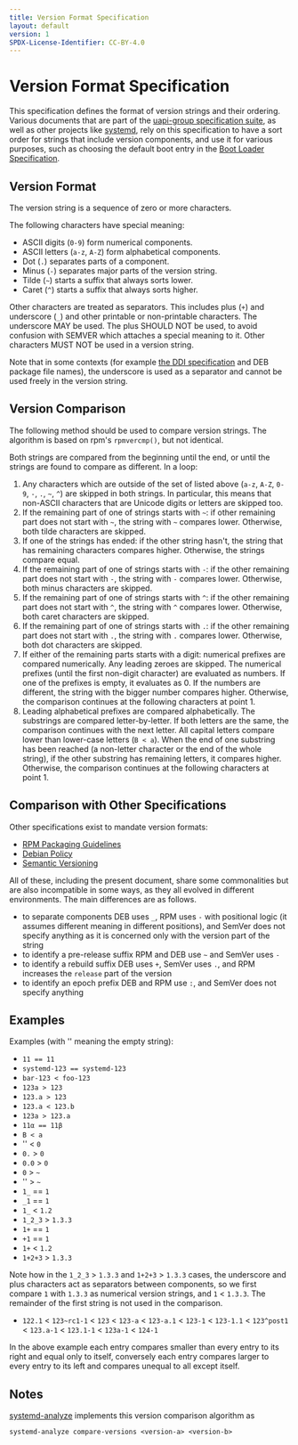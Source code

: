 ```yaml
---
title: Version Format Specification
layout: default
version: 1
SPDX-License-Identifier: CC-BY-4.0
---
```


# Version Format Specification
This specification defines the format of version strings and their ordering.
Various documents that are part of the [uapi-group specification suite](https://uapi-group.org/specifications),
as well as other projects like [systemd](https://systemd.io),
rely on this specification to have
a sort order for strings that include version components,
and use it for various purposes,
such as choosing the default boot entry in the [Boot Loader Specification](boot_loader_specification.md).

## Version Format
The version string is a sequence of zero or more characters.

The following characters have special meaning:
- ASCII digits (`0-9`) form numerical components.
- ASCII letters (`a-z`, `A-Z`) form alphabetical components.
- Dot (`.`) separates parts of a component.
- Minus (`-`) separates major parts of the version string.
- Tilde (`~`) starts a suffix that always sorts lower.
- Caret (`^`) starts a suffix that always sorts higher.

Other characters are treated as separators.
This includes plus (`+`) and underscore (`_`) and other printable or non-printable characters.
The underscore MAY be used.
The plus SHOULD NOT be used, to avoid confusion with SEMVER which attaches a special meaning to it.
Other characters MUST NOT be used in a version string.

Note that in some contexts (for example [the DDI specification](discoverable_disk_image.md) and DEB
package file names), the underscore is used as a separator and cannot be used freely in the version
string.

## Version Comparison

The following method should be used to compare version strings. The algorithm
is based on rpm's `rpmvercmp()`, but not identical.

Both strings are compared from the beginning until the end, or until the
strings are found to compare as different. In a loop:
1. Any characters which are outside of the set of listed above (`a-z`, `A-Z`, `0-9`, `-`, `.`, `~`, `^`)
   are skipped in both strings. In particular, this means that non-ASCII characters
   that are Unicode digits or letters are skipped too.
2. If the remaining part of one of strings starts with `~`:
   if other remaining part does not start with `~`,
   the string with `~` compares lower. Otherwise, both tilde characters are skipped.
3. If one of the strings has ended: if the other string hasn't, the string that
   has remaining characters compares higher. Otherwise, the strings compare
   equal.
4. If the remaining part of one of strings starts with `-`:
   if the other remaining part does not start with `-`,
   the string with `-` compares lower. Otherwise, both minus characters are skipped.
5. If the remaining part of one of strings starts with `^`:
   if the other remaining part does not start with `^`,
   the string with `^` compares lower. Otherwise, both caret characters are skipped.
6. If the remaining part of one of strings starts with `.`:
   if the other remaining part does not start with `.`,
   the string with `.` compares lower. Otherwise, both dot characters are skipped.
7. If either of the remaining parts starts with a digit: numerical prefixes are
   compared numerically. Any leading zeroes are skipped.
   The numerical prefixes (until the first non-digit character) are evaluated as numbers.
   If one of the prefixes is empty, it evaluates as 0.
   If the numbers are different, the string with the bigger number compares higher.
   Otherwise, the comparison continues at the following characters at point 1.
8. Leading alphabetical prefixes are compared alphabetically.
   The substrings are compared letter-by-letter.
   If both letters are the same, the comparison continues with the next letter.
   All capital letters compare lower than lower-case letters (`B < a`).
   When the end of one substring has been reached (a non-letter character or the end
   of the whole string), if the other substring has remaining letters, it compares higher.
   Otherwise, the comparison continues at the following characters at point 1.

## Comparison with Other Specifications
Other specifications exist to mandate version formats:

- [RPM Packaging Guidelines](https://docs.fedoraproject.org/en-US/packaging-guidelines/Versioning/)
- [Debian Policy](https://www.debian.org/doc/debian-policy/ch-controlfields.html#version)
- [Semantic Versioning](https://semver.org/)

All of these, including the present document, share some commonalities but are also
incompatible in some ways, as they all evolved in different environments. The main
differences are as follows.

- to separate components DEB uses `_`, RPM uses `-` with positional logic (it assumes different meaning in different positions), and SemVer does not specify anything as it is concerned only with the version part of the string
- to identify a pre-release suffix RPM and DEB use `~` and SemVer uses `-`
- to identify a rebuild suffix DEB uses `+`, SemVer uses `.`, and RPM increases the `release` part of the version
- to identify an epoch prefix DEB and RPM use `:`, and SemVer does not specify anything

## Examples
Examples (with '' meaning the empty string):

* `11 == 11`
* `systemd-123 == systemd-123`
* `bar-123 < foo-123`
* `123a > 123`
* `123.a > 123`
* `123.a < 123.b`
* `123a > 123.a`
* `11α == 11β`
* `B < a`
* '' < `0`
* `0.` > `0`
* `0.0` > `0`
* `0` > `~`
* '' > `~`
* `1_` == `1`
* `_1` == `1`
* `1_` < `1.2`
* `1_2_3` > `1.3.3`
* `1+` == `1`
* `+1` == `1`
* `1+` < `1.2`
* `1+2+3` > `1.3.3`

Note how in the `1_2_3` > `1.3.3` and `1+2+3` > `1.3.3` cases, the underscore and plus characters act as
separators between components, so we first compare `1` with `1.3.3` as numerical version strings, and
`1` < `1.3.3`. The remainder of the first string is not used in the comparison.

* `122.1` < `123~rc1-1` < `123` < `123-a` < `123-a.1` < `123-1` < `123-1.1` < `123^post1` < `123.a-1` < `123.1-1` < `123a-1` < `124-1`

In the above example each entry compares smaller than every entry to its right and equal only to itself,
conversely each entry compares larger to every entry to its left and compares unequal to all except itself.

## Notes
[systemd-analyze](https://www.freedesktop.org/software/systemd/man/systemd-analyze.html)
implements this version comparison algorithm as
```
systemd-analyze compare-versions <version-a> <version-b>
```

